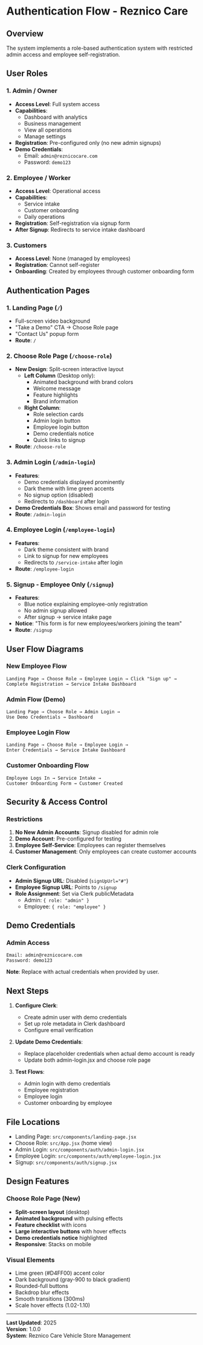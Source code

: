 # Authentication Flow - Reznico Care

## Overview
The system implements a role-based authentication system with restricted admin access and employee self-registration.

## User Roles

### 1. Admin / Owner
- **Access Level**: Full system access
- **Capabilities**:
  - Dashboard with analytics
  - Business management
  - View all operations
  - Manage settings
- **Registration**: Pre-configured only (no new admin signups)
- **Demo Credentials**:
  - Email: `admin@reznicocare.com`
  - Password: `demo123`

### 2. Employee / Worker
- **Access Level**: Operational access
- **Capabilities**:
  - Service intake
  - Customer onboarding
  - Daily operations
- **Registration**: Self-registration via signup form
- **After Signup**: Redirects to service intake dashboard

### 3. Customers
- **Access Level**: None (managed by employees)
- **Registration**: Cannot self-register
- **Onboarding**: Created by employees through customer onboarding form

## Authentication Pages

### 1. Landing Page (`/`)
- Full-screen video background
- "Take a Demo" CTA → Choose Role page
- "Contact Us" popup form
- **Route**: `/`

### 2. Choose Role Page (`/choose-role`)
- **New Design**: Split-screen interactive layout
  - **Left Column** (Desktop only):
    - Animated background with brand colors
    - Welcome message
    - Feature highlights
    - Brand information
  - **Right Column**:
    - Role selection cards
    - Admin login button
    - Employee login button
    - Demo credentials notice
    - Quick links to signup
- **Route**: `/choose-role`

### 3. Admin Login (`/admin-login`)
- **Features**:
  - Demo credentials displayed prominently
  - Dark theme with lime green accents
  - No signup option (disabled)
  - Redirects to `/dashboard` after login
- **Demo Credentials Box**: Shows email and password for testing
- **Route**: `/admin-login`

### 4. Employee Login (`/employee-login`)
- **Features**:
  - Dark theme consistent with brand
  - Link to signup for new employees
  - Redirects to `/service-intake` after login
- **Route**: `/employee-login`

### 5. Signup - Employee Only (`/signup`)
- **Features**:
  - Blue notice explaining employee-only registration
  - No admin signup allowed
  - After signup → service intake page
- **Notice**: "This form is for new employees/workers joining the team"
- **Route**: `/signup`

## User Flow Diagrams

### New Employee Flow
```
Landing Page → Choose Role → Employee Login → Click "Sign up" → 
Complete Registration → Service Intake Dashboard
```

### Admin Flow (Demo)
```
Landing Page → Choose Role → Admin Login → 
Use Demo Credentials → Dashboard
```

### Employee Login Flow
```
Landing Page → Choose Role → Employee Login → 
Enter Credentials → Service Intake Dashboard
```

### Customer Onboarding Flow
```
Employee Logs In → Service Intake → 
Customer Onboarding Form → Customer Created
```

## Security & Access Control

### Restrictions
1. **No New Admin Accounts**: Signup disabled for admin role
2. **Demo Account**: Pre-configured for testing
3. **Employee Self-Service**: Employees can register themselves
4. **Customer Management**: Only employees can create customer accounts

### Clerk Configuration
- **Admin Signup URL**: Disabled (`signUpUrl="#"`)
- **Employee Signup URL**: Points to `/signup`
- **Role Assignment**: Set via Clerk publicMetadata
  - Admin: `{ role: "admin" }`
  - Employee: `{ role: "employee" }`

## Demo Credentials

### Admin Access
```
Email: admin@reznicocare.com
Password: demo123
```

**Note**: Replace with actual credentials when provided by user.

## Next Steps

1. **Configure Clerk**:
   - Create admin user with demo credentials
   - Set up role metadata in Clerk dashboard
   - Configure email verification

2. **Update Demo Credentials**:
   - Replace placeholder credentials when actual demo account is ready
   - Update both admin-login.jsx and choose role page

3. **Test Flows**:
   - Admin login with demo credentials
   - Employee registration
   - Employee login
   - Customer onboarding by employee

## File Locations

- Landing Page: `src/components/landing-page.jsx`
- Choose Role: `src/App.jsx` (home view)
- Admin Login: `src/components/auth/admin-login.jsx`
- Employee Login: `src/components/auth/employee-login.jsx`
- Signup: `src/components/auth/signup.jsx`

## Design Features

### Choose Role Page (New)
- **Split-screen layout** (desktop)
- **Animated background** with pulsing effects
- **Feature checklist** with icons
- **Large interactive buttons** with hover effects
- **Demo credentials notice** highlighted
- **Responsive**: Stacks on mobile

### Visual Elements
- Lime green (#D4FF00) accent color
- Dark background (gray-900 to black gradient)
- Rounded-full buttons
- Backdrop blur effects
- Smooth transitions (300ms)
- Scale hover effects (1.02-1.10)

---

**Last Updated**: 2025  
**Version**: 1.0.0  
**System**: Reznico Care Vehicle Store Management
